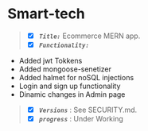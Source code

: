 # Smart-tech
> - [x] ***`Title:`*** Ecommerce MERN app.
> - [x] ***`Functionality:`***
  - Added jwt Tokkens 
  - Added mongoose-senetizer
  - Added halmet for noSQL injections
  - Login and sign up functionality
  - Dinamic changes in Admin page 
> - [x] ***`Versions`*** : See SECURITY.md.
> - [x] ***`progress`*** : Under Working 
